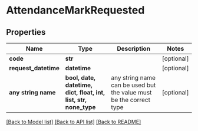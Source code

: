 # AttendanceMarkRequested


## Properties
Name | Type | Description | Notes
------------ | ------------- | ------------- | -------------
**code** | **str** |  | [optional] 
**request_datetime** | **datetime** |  | [optional] 
**any string name** | **bool, date, datetime, dict, float, int, list, str, none_type** | any string name can be used but the value must be the correct type | [optional]

[[Back to Model list]](../README.md#documentation-for-models) [[Back to API list]](../README.md#documentation-for-api-endpoints) [[Back to README]](../README.md)


